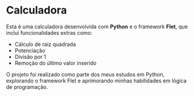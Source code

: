 # Calculadora

Esta é uma calculadora desenvolvida com **Python** e o framework **Flet**, que inclui funcionalidades extras como:
- Cálculo de raiz quadrada
- Potenciação
- Divisão por 1
- Remoção do último valor inserido

O projeto foi realizado como parte dos meus estudos em Python, explorando o framework Flet e aprimorando minhas habilidades em lógica de programação.